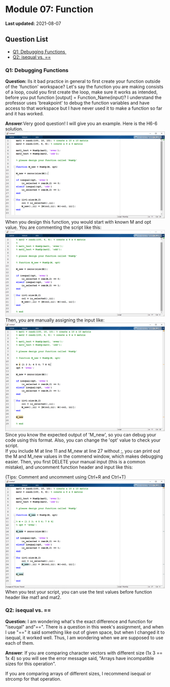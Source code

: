 # Module 07: Function

**Last updated:** 2021-08-07

## Question List
- [Q1: Debugging Functions  ](#Q1)
- [Q2: isequal vs. ==](#Q2)

### Q1: Debugging Functions  <a name="Q1"></a> 
**Question:** IIs it bad practice in general to first create your function outside of the 'function' workspace? Let's say the function you are making consists of a loop, could you first create the loop, make sure it works as intended, before you put function [output] = Function_Name(input)? I understand the professor uses 'breakpoint' to debug the function variables and have access to that workspace but I have never used it to make a function so far and it has worked. 

**Answer**:Very good question! I will give you an example. Here is the H6-6 solution.
![](img/M07_Q1_1.png)
When you design this function, you would start with known M and opt value. You are commenting the script like this: 
![](img/M07_Q1_2.png)
Then, you are manually assigning the input like: 
![](img/M07_Q1_3.png)
Since you know the expected output of 'M_new', so you can debug your code using this format. Also, you can change the 'opt' value to check your script.  
If you include M at line 11 and  M_new at line 27 without ;, you can print out the M and M_new values in the commend window, which makes debugging easier. 
Then,  you first DELETE your manual input (this is a common mistake), and uncomment function header and input like this: 

(Tips: Comment and uncomment using Ctrl+R and Ctrl+T) 
![](img/M07_Q1_4.png)
When you test your script,  you can use the test values before function header like mat1 and mat2. 

### Q2: isequal vs. ==  <a name="Q2"></a> 
**Question:** I am wondering what's the exact difference and function for "iseuqal" and"==". There is a question in this week's assignment, and when I use "==" it said something like out of given space, but when I changed it to isequal, it worked well. Thus, I am wondering when we are supposed to use each of them.

**Answer**: If you are comparing character vectors with different size (1x 3 == 1x 4) so you will see the error message said, "Arrays have incompatible sizes for this operation".  

If you are comparing arrays of different sizes, I recommend isequal or strcomp for that operation. 

